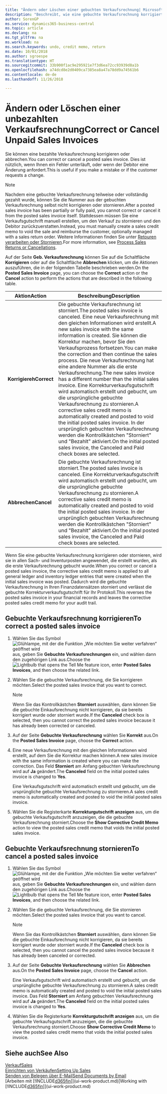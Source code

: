 ```yaml
---
title: "Ändern oder Löschen einer gebuchten Verkaufsrechnung| Microsoft Docs"
description: "Beschreibt, wie eine gebuchte Verkaufsrechnung korrigiert, rückgängig gemacht oder eine Gutschrift angewendet wird."
author: SorenGP
ms.service: dynamics365-business-central
ms.topic: article
ms.devlang: na
ms.tgt_pltfrm: na
ms.workload: na
ms.search.keywords: undo, credit memo, return
ms.date: 10/01/2018
ms.author: sgroespe
ms.translationtype: HT
ms.sourcegitcommit: 33b900f1ac9e295921e7f3d6ea72cc93939d8a1b
ms.openlocfilehash: a74dcd8e2d0409ca7385ea8a47a78dd9a74561b6
ms.contentlocale: de-de
ms.lasthandoff: 11/26/2018

---
```

# <a name="correct-or-cancel-unpaid-sales-invoices"></a><span data-ttu-id="11791-103">Ändern oder Löschen einer unbezahlten Verkaufsrechnung</span><span class="sxs-lookup"><span data-stu-id="11791-103">Correct or Cancel Unpaid Sales Invoices</span></span>
<span data-ttu-id="11791-104">Sie können eine bezahlte Verkaufsrechnung korrigieren oder abbrechen.</span><span class="sxs-lookup"><span data-stu-id="11791-104">You can correct or cancel a posted sales invoice.</span></span> <span data-ttu-id="11791-105">Dies ist nützlich, wenn Ihnen ein Fehler unterläuft, oder wenn der Debitor eine Änderung anfordert.</span><span class="sxs-lookup"><span data-stu-id="11791-105">This is useful if you make a mistake or if the customer requests a change.</span></span>

> [!NOTE]  
>   <span data-ttu-id="11791-106">Nachdem eine gebuchte Verkaufsrechnung teilweise oder vollständig gezahlt wurde, können Sie die Nummer aus der gebuchten Verkaufsrechnung selbst nicht korrigieren oder stornieren.</span><span class="sxs-lookup"><span data-stu-id="11791-106">After a posted sales invoice has been partially or fully paid, you cannot correct or cancel it from the posted sales invoice itself.</span></span> <span data-ttu-id="11791-107">Stattdessen müssen Sie eine Verkaufsgutschrift manuell erstellen, um den Verkauf zu stornieren und den Debitor zurückzuerstatten.</span><span class="sxs-lookup"><span data-stu-id="11791-107">Instead, you must manually create a sales credit memo to void the sale and reimburse the customer, optionally managed with a sales return order.</span></span> <span data-ttu-id="11791-108">Weitere Informationen finden Sie unter [Retouren verarbeiten oder Stornieren](sales-how-process-sales-returns-cancellations.md).</span><span class="sxs-lookup"><span data-stu-id="11791-108">For more information, see [Process Sales Returns or Cancellations](sales-how-process-sales-returns-cancellations.md).</span></span>

<span data-ttu-id="11791-109">Auf der Seite **Geb. Verkaufsrechnung** können Sie auf die Schaltfläche **Korrigieren** oder auf die Schaltfläche **Abbrechen** klicken, um die Aktionen auszuführen, die in der folgenden Tabelle beschrieben werden.</span><span class="sxs-lookup"><span data-stu-id="11791-109">On the **Posted Sales Invoice** page, you can choose the **Correct** action or the **Cancel** action to perform the actions that are described in the following table.</span></span>

| <span data-ttu-id="11791-110">Aktion</span><span class="sxs-lookup"><span data-stu-id="11791-110">Action</span></span> | <span data-ttu-id="11791-111">Beschreibung</span><span class="sxs-lookup"><span data-stu-id="11791-111">Description</span></span> |
| --- | --- |
| <span data-ttu-id="11791-112">**Korrigiereh**</span><span class="sxs-lookup"><span data-stu-id="11791-112">**Correct**</span></span> |<span data-ttu-id="11791-113">Die gebuchte Verkaufsrechnung ist storniert.</span><span class="sxs-lookup"><span data-stu-id="11791-113">The posted sales invoice is canceled.</span></span> <span data-ttu-id="11791-114">Eine neue Verkaufsrechnung mit den gleichen Informationen wird erstellt.</span><span class="sxs-lookup"><span data-stu-id="11791-114">A new sales invoice with the same information is created.</span></span> <span data-ttu-id="11791-115">Sie können die Korrektur machen, bevor Sie den Verkaufsprozess fortsetzen.</span><span class="sxs-lookup"><span data-stu-id="11791-115">You can make the correction and then continue the sales process.</span></span> <span data-ttu-id="11791-116">Die neue Verkaufsrechnung hat eine andere Nummer als die erste Verkaufsrechnung.</span><span class="sxs-lookup"><span data-stu-id="11791-116">The new sales invoice has a different number than the initial sales invoice.</span></span> <span data-ttu-id="11791-117">Eine Korrekturverkaufsgutschrift wird automatisch erstellt und gebucht, um die ursprüngliche gebuchte Verkaufsrechnung zu stornieren.</span><span class="sxs-lookup"><span data-stu-id="11791-117">A corrective sales credit memo is automatically created and posted to void the initial posted sales invoice.</span></span> <span data-ttu-id="11791-118">In der ursprünglich gebuchten Verkaufsrechnung werden die Kontrollkästchen "Storniert" und "Bezahlt" aktiviert.</span><span class="sxs-lookup"><span data-stu-id="11791-118">On the initial posted sales invoice, the Canceled and Paid check boxes are selected.</span></span> |
| <span data-ttu-id="11791-119">**Abbrechen**</span><span class="sxs-lookup"><span data-stu-id="11791-119">**Cancel**</span></span> |<span data-ttu-id="11791-120">Die gebuchte Verkaufsrechnung ist storniert.</span><span class="sxs-lookup"><span data-stu-id="11791-120">The posted sales invoice is canceled.</span></span> <span data-ttu-id="11791-121">Eine Korrekturverkaufsgutschrift wird automatisch erstellt und gebucht, um die ursprüngliche gebuchte Verkaufsrechnung zu stornieren.</span><span class="sxs-lookup"><span data-stu-id="11791-121">A corrective sales credit memo is automatically created and posted to void the initial posted sales invoice.</span></span> <span data-ttu-id="11791-122">In der ursprünglich gebuchten Verkaufsrechnung werden die Kontrollkästchen "Storniert" und "Bezahlt" aktiviert.</span><span class="sxs-lookup"><span data-stu-id="11791-122">On the initial posted sales invoice, the Canceled and Paid check boxes are selected.</span></span> |

<span data-ttu-id="11791-123">Wenn Sie eine gebuchte Verkaufsrechnung korrigieren oder stornieren, wird sie in allen Sach- und Inventurposten angewendet, die erstellt wurden, als die erste Verkaufsrechnung gebucht wurde.</span><span class="sxs-lookup"><span data-stu-id="11791-123">When you correct or cancel a posted sales invoice, the corrective sales credit memo is applied to all general ledger and inventory ledger entries that were created when the initial sales invoice was posted.</span></span> <span data-ttu-id="11791-124">Dadurch wird die gebuchte Verkaufsrechnung in Ihren Finanzdatensätzen storniert und verlässt die gebuchte Korrekturverkaufsgutschrift für Ihr Protokoll.</span><span class="sxs-lookup"><span data-stu-id="11791-124">This reverses the posted sales invoice in your financial records and leaves the corrective posted sales credit memo for your audit trail.</span></span>

## <a name="to-correct-a-posted-sales-invoice"></a><span data-ttu-id="11791-125">Gebuchte Verkaufsrechnung korrigieren</span><span class="sxs-lookup"><span data-stu-id="11791-125">To correct a posted sales invoice</span></span>
1. <span data-ttu-id="11791-126">Wählen Sie das Symbol ![Glühlampe, mit der die Funktion „Wie möchten Sie weiter verfahren“ geöffnet wird](media/ui-search/search_small.png "Wie möchten Sie weiter verfahren?") aus, geben Sie **Gebuchte Verkaufsrechnungen** ein, und wählen dann den zugehörigen Link aus.</span><span class="sxs-lookup"><span data-stu-id="11791-126">Choose the ![Lightbulb that opens the Tell Me feature](media/ui-search/search_small.png "Tell me what you want to do") icon, enter **Posted Sales Invoices**, and then choose the related link.</span></span>  
2. <span data-ttu-id="11791-127">Wählen Sie die gebuchte Verkaufsrechnung, die Sie korrigieren möchten.</span><span class="sxs-lookup"><span data-stu-id="11791-127">Select the posted sales invoice that you want to correct.</span></span>

    > [!NOTE]  
    >   <span data-ttu-id="11791-128">Wenn Sie das Kontrollkästchen **Storniert** auswählen, dann können Sie die gebuchte Einkaufsrechnung nicht korrigieren, da sie bereits korrigiert wurde oder storniert wurde.</span><span class="sxs-lookup"><span data-stu-id="11791-128">If the **Canceled** check box is selected, then you cannot correct the posted sales invoice because it has already been corrected or canceled.</span></span>
3. <span data-ttu-id="11791-129">Auf der Seite **Gebuchte Verkaufsrechnung** wählen Sie **Korrekt** aus.</span><span class="sxs-lookup"><span data-stu-id="11791-129">On the **Posted Sales Invoice** page, choose the **Correct** action.</span></span>  
4. <span data-ttu-id="11791-130">Eine neue Verkaufsrechnung mit den gleichen Informationen wird erstellt, auf dem Sie die Korrektur machen können.</span><span class="sxs-lookup"><span data-stu-id="11791-130">A new sales invoice with the same information is created where you can make the correction.</span></span> <span data-ttu-id="11791-131">Das Feld **Storniert** am Anfang gebuchten Verkaufsrechnung wird auf **Ja** geändert.</span><span class="sxs-lookup"><span data-stu-id="11791-131">The **Canceled** field on the initial posted sales invoice is changed to **Yes**.</span></span>

    <span data-ttu-id="11791-132">Eine Verkaufsgutschrift wird automatisch erstellt und gebucht, um die ursprüngliche gebuchte Verkaufsrechnung zu stornieren.</span><span class="sxs-lookup"><span data-stu-id="11791-132">A sales credit memo is automatically created and posted to void the initial posted sales invoice.</span></span>
5. <span data-ttu-id="11791-133">Wählen Sie die Registerkarte **Korrekturgutschrift anzeigen** aus, um die gebuchte Verkaufsgutschrift anzuzeigen, die die gebuchte Verkaufsrechnung storniert.</span><span class="sxs-lookup"><span data-stu-id="11791-133">Choose the **Show Corrective Credit Memo** action to view the posted sales credit memo that voids the initial posted sales invoice.</span></span>

## <a name="to-cancel-a-posted-sales-invoice"></a><span data-ttu-id="11791-134">Gebuchte Verkaufsrechnung stornieren</span><span class="sxs-lookup"><span data-stu-id="11791-134">To cancel a posted sales invoice</span></span>
1. <span data-ttu-id="11791-135">Wählen Sie das Symbol ![Glühlampe, mit der die Funktion „Wie möchten Sie weiter verfahren“ geöffnet wird](media/ui-search/search_small.png "Wie möchten Sie weiter verfahren?") aus, geben Sie **Gebuchte Verkaufsrechnungen** ein, und wählen dann den zugehörigen Link aus.</span><span class="sxs-lookup"><span data-stu-id="11791-135">Choose the ![Lightbulb that opens the Tell Me feature](media/ui-search/search_small.png "Tell me what you want to do") icon, enter **Posted Sales Invoices**, and then choose the related link.</span></span>  
2. <span data-ttu-id="11791-136">Wählen Sie die gebuchte Verkaufsrechnung, die Sie stornieren möchten.</span><span class="sxs-lookup"><span data-stu-id="11791-136">Select the posted sales invoice that you want to cancel.</span></span>

    > [!NOTE]  
    >   <span data-ttu-id="11791-137">Wenn Sie das Kontrollkästchen **Storniert** auswählen, dann können Sie die gebuchte Einkaufsrechnung nicht korrigieren, da sie bereits korrigiert wurde oder storniert wurde.</span><span class="sxs-lookup"><span data-stu-id="11791-137">If the **Canceled** check box is selected, then you cannot cancel the posted sales invoice because it has already been canceled or corrected.</span></span>
3. <span data-ttu-id="11791-138">Auf der Seite **Gebuchte Verkaufsrechnung** wählen Sie **Abbrechen** aus.</span><span class="sxs-lookup"><span data-stu-id="11791-138">On the **Posted Sales Invoice** page, choose the **Cancel** action.</span></span>

    <span data-ttu-id="11791-139">Eine Verkaufsgutschrift wird automatisch erstellt und gebucht, um die ursprüngliche gebuchte Verkaufsrechnung zu stornieren.</span><span class="sxs-lookup"><span data-stu-id="11791-139">A sales credit memo is automatically created and posted to void the initial posted sales invoice.</span></span> <span data-ttu-id="11791-140">Das Feld **Storniert** am Anfang gebuchten Verkaufsrechnung wird auf **Ja** geändert.</span><span class="sxs-lookup"><span data-stu-id="11791-140">The **Canceled** field on the initial posted sales invoice is changed to **Yes**.</span></span>
4. <span data-ttu-id="11791-141">Wählen Sie die Registerkarte **Korrekturgutschrift anzeigen** aus, um die gebuchte Verkaufsgutschrift anzuzeigen, die die gebuchte Verkaufsrechnung storniert.</span><span class="sxs-lookup"><span data-stu-id="11791-141">Choose **Show Corrective Credit Memo** to view the posted sales credit memo that voids the initial posted sales invoice.</span></span>

## <a name="see-also"></a><span data-ttu-id="11791-142">Siehe auch</span><span class="sxs-lookup"><span data-stu-id="11791-142">See Also</span></span>
[<span data-ttu-id="11791-143">Verkauf</span><span class="sxs-lookup"><span data-stu-id="11791-143">Sales</span></span>](sales-manage-sales.md)  
[<span data-ttu-id="11791-144">Einrichten von Verkäufen</span><span class="sxs-lookup"><span data-stu-id="11791-144">Setting Up Sales</span></span>](sales-setup-sales.md)  
[<span data-ttu-id="11791-145">Senden von Belegen über E-Mail</span><span class="sxs-lookup"><span data-stu-id="11791-145">Send Documents by Email</span></span>](ui-how-send-documents-email.md)  
<span data-ttu-id="11791-146">[Arbeiten mit [!INCLUDE[d365fin](includes/d365fin_md.md)]](ui-work-product.md)</span><span class="sxs-lookup"><span data-stu-id="11791-146">[Working with [!INCLUDE[d365fin](includes/d365fin_md.md)]](ui-work-product.md)</span></span>

